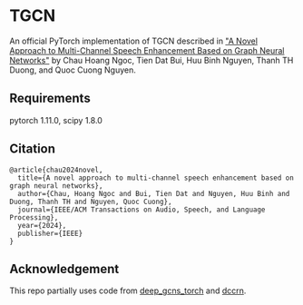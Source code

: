 # TGCN

An official PyTorch implementation of TGCN described in ["A Novel Approach to Multi-Channel Speech Enhancement Based on Graph Neural Networks"](https://ieeexplore.ieee.org/document/10387735) by Chau Hoang Ngoc, Tien Dat Bui, Huu Binh Nguyen, Thanh TH Duong, and Quoc Cuong Nguyen.

## Requirements

pytorch 1.11.0, scipy 1.8.0


## Citation
```
@article{chau2024novel,
  title={A novel approach to multi-channel speech enhancement based on graph neural networks},
  author={Chau, Hoang Ngoc and Bui, Tien Dat and Nguyen, Huu Binh and Duong, Thanh TH and Nguyen, Quoc Cuong},
  journal={IEEE/ACM Transactions on Audio, Speech, and Language Processing},
  year={2024},
  publisher={IEEE}
}
```

## Acknowledgement
This repo partially uses code from [deep_gcns_torch](https://github.com/lightaime/deep_gcns_torch) and [dccrn](https://github.com/huyanxin/DeepComplexCRN).

